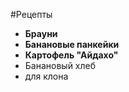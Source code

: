 #Рецепты

- **Брауни**
- **Банановые панкейки**
- **Картофель "Айдахо"**
- Банановый хлеб
- для клона